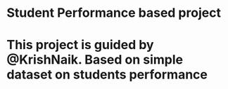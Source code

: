 <h1> Student Performance based project<h1>
<p>This project is guided by @KrishNaik. Based on simple dataset on students performance</p>